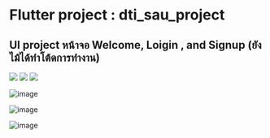 # Flutter project : dti_sau_project
## UI project หน้าจอ  Welcome, Loigin , and Signup (ยังไม้ได้ทำโต้ดการทำงาน)
<img src="https://github.com/user-attachments/assets/84b8cc9b-5f01-41ea-8ef3-001bc0eb7c24">

<img src="https://github.com/user-attachments/assets/a2bbf227-0401-4341-8161-87390877a56d">

<img src="https://github.com/user-attachments/assets/dcea6c57-a335-4247-b2a8-4a7f9c48dd50">

![image](https://github.com/user-attachments/assets/84b8cc9b-5f01-41ea-8ef3-001bc0eb7c24)

![image](https://github.com/user-attachments/assets/a2bbf227-0401-4341-8161-87390877a56d)

![image](https://github.com/user-attachments/assets/dcea6c57-a335-4247-b2a8-4a7f9c48dd50)
